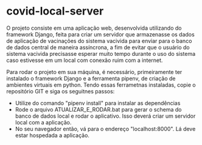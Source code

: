 # covid-local-server

O projeto consiste em uma aplicação web, desenvolvida utilizando do framework Django, feita para criar um servidor que armazenasse os dados de aplicação de vacinações do sistema vacivida para enviar para o banco de dados central de maneira assíncrona, a fim de evitar que o usuário do sistema vacivida precisasse esperar muito tempo durante o uso do sistema caso estivesse em um local com conexão ruim com a internet.

Para rodar o projeto em sua máquina, é necessário, primeiramente ter instalado o framework Django e a ferramenta pipenv, de criação de ambientes virtuais em python. 
Tendo essas ferrametnas instaladas, copie o repositório GIT e siga os seguitnes passos:

* Utilize do comando "pipenv install" para instalar as dependências 
* Rode o arquivo ATUALIZAR_E_RODAR.bat para gerar o schema do banco de dados local e rodar o aplicativo. Isso deverá criar um servidor local com a aplicação.
* No seu navegador então, vá para o endereço "localhost:8000". Lá deve estar hospedada a aplicação. 

